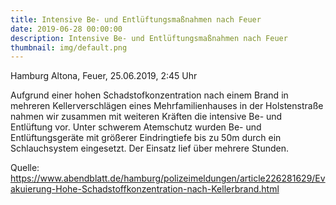 ```yaml
---
title: Intensive Be- und Entlüftungsmaßnahmen nach Feuer
date: 2019-06-28 00:00:00
description: Intensive Be- und Entlüftungsmaßnahmen nach Feuer
thumbnail: img/default.png
---
```


Hamburg Altona, Feuer, 25.06.2019, 2:45 Uhr

Aufgrund einer hohen Schadstofkonzentration nach einem Brand in mehreren Kellerverschlägen eines Mehrfamilienhauses in der Holstenstraße nahmen wir zusammen mit weiteren Kräften die intensive Be- und Entlüftung vor.
Unter schwerem Atemschutz wurden Be- und Entlüftungsgeräte mit größerer Eindringtiefe bis zu 50m durch ein Schlauchsystem eingesetzt.
Der Einsatz lief über mehrere Stunden.

Quelle: https://www.abendblatt.de/hamburg/polizeimeldungen/article226281629/Evakuierung-Hohe-Schadstoffkonzentration-nach-Kellerbrand.html
